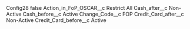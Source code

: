 <?xml version="1.0" encoding="UTF-8"?>
<CustomMetadata xmlns="http://soap.sforce.com/2006/04/metadata" xmlns:xsi="http://www.w3.org/2001/XMLSchema-instance" xmlns:xsd="http://www.w3.org/2001/XMLSchema">
    <label>Config28</label>
    <protected>false</protected>
    <values>
        <field>Action_in_FoP_OSCAR__c</field>
        <value xsi:type="xsd:string">Restrict All</value>
    </values>
    <values>
        <field>Cash_after__c</field>
        <value xsi:type="xsd:string">Non-Active</value>
    </values>
    <values>
        <field>Cash_before__c</field>
        <value xsi:type="xsd:string">Active</value>
    </values>
    <values>
        <field>Change_Code__c</field>
        <value xsi:type="xsd:string">FOP</value>
    </values>
    <values>
        <field>Credit_Card_after__c</field>
        <value xsi:type="xsd:string">Non-Active</value>
    </values>
    <values>
        <field>Credit_Card_before__c</field>
        <value xsi:type="xsd:string">Active</value>
    </values>
</CustomMetadata>
